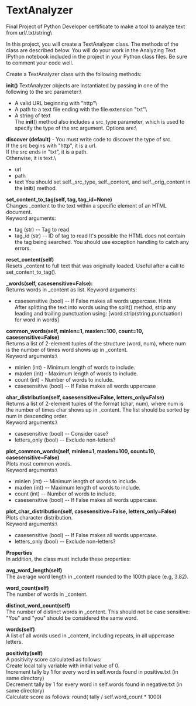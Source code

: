 # TextAnalyzer
Final Project of Python Developer certificate to make a tool to analyze text from url/.txt/string\

In this project, you will create a TextAnalyzer class. The methods of the class are described below. You will do your work in the Analyzing Text IPython notebook included in the project in your Python class files. Be sure to comment your code well.


Create a TextAnalyzer class with the following methods:

**__init__()**
TextAnalyzer objects are instantiated by passing in one of the following to the src parameter:\
- A valid URL beginning with "http"\
- A path to a text file ending with the file extension "txt"\
- A string of text\
The __init__() method also includes a src_type parameter, which is used to specify the type of the src argument. Options are:\

**discover (default)** - You must write code to discover the type of src.\
If the src begins with "http", it is a url.\
If the src ends in "txt", it is a path.\
Otherwise, it is text.\
- url
- path
- text
You should set self._src_type, self._content, and self._orig_content in the __init__() method.

**set_content_to_tag(self, tag, tag_id=None)**\
Changes _content to the text within a specific element of an HTML document.\
Keyword arguments:
- tag (str) -- Tag to read
- tag_id (str) -- ID of tag to read
It's possible the HTML does not contain the tag being searched. You should use exception handling to catch any errors.

**reset_content(self)**\
Resets _content to full text that was originally loaded. Useful after a call to set_content_to_tag().

**_words(self, casesensitive=False):**\
Returns words in _content as list.
Keyword arguments:
- casesensitive (bool) -- If False makes all words uppercase.
Hints\
After splitting the text into words using the split() method, strip any leading and trailing punctuation using:
[word.strip(string.punctuation) for word in words]

**common_words(self, minlen=1, maxlen=100, count=10, casesensitive=False)**\
Returns a list of 2-element tuples of the structure (word, num), where num is the number of times word shows up in _content.\
Keyword arguments:\
- minlen (int) - Minimum length of words to include.
- maxlen (int) - Maximum length of words to include.
- count (int) - Number of words to include.
- casesensitive (bool) -- If False makes all words uppercase

**char_distribution(self, casesensitive=False, letters_only=False)**\
Returns a list of 2-element tuples of the format (char, num), where num is the number of times char shows up in _content. The list should be sorted by num in descending order.\
Keyword arguments:\
- casesensitive (bool) -- Consider case?
- letters_only (bool) -- Exclude non-letters?

**plot_common_words(self, minlen=1, maxlen=100, count=10, casesensitive=False)**\
Plots most common words.\
Keyword arguments:\
- minlen (int) -- Minimum length of words to include.
- maxlen (int) -- Maximum length of words to include.
- count (int) -- Number of words to include.
- casesensitive (bool) -- If False makes all words uppercase.

**plot_char_distribution(self, casesensitive=False, letters_only=False)**\
Plots character distribution.\
Keyword arguments:\
- casesensitive (bool) -- If False makes all words uppercase.
- letters_only (bool) -- Exclude non-letters?

**Properties**\
In addition, the class must include these properties:

**avg_word_length(self)**\
The average word length in _content rounded to the 100th place (e.g, 3.82).

**word_count(self)**\
The number of words in _content.

**distinct_word_count(self)**\
The number of distinct words in _content. This should not be case sensitive: "You" and "you" should be considered the same word.

**words(self)**\
A list of all words used in _content, including repeats, in all uppercase letters.

**positivity(self)**\
A positivity score calculated as follows:\
Create local tally variable with initial value of 0.\
Increment tally by 1 for every word in self.words found in positive.txt (in same directory)\
Decrement tally by 1 for every word in self.words found in negative.txt (in same directory)\
Calculate score as follows:
round( tally / self.word_count * 1000)
